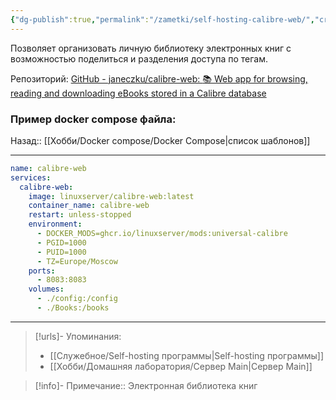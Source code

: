 ```yaml
---
{"dg-publish":true,"permalink":"/zametki/self-hosting-calibre-web/","created":"2024-07-04 01:26","updated":"2024-10-01T20:22:03+03:00"}
---
```


Позволяет организовать личную библиотеку электронных книг с возможностью поделиться и разделения доступа по тегам.

Репозиторий: [GitHub - janeczku/calibre-web: :books: Web app for browsing, reading and downloading eBooks stored in a Calibre database](https://github.com/janeczku/calibre-web)
### Пример docker compose файла:

<div class="transclusion internal-embed is-loaded"><div class="markdown-embed">




Назад:: [[Хобби/Docker compose/Docker Compose\|список шаблонов]]

---
```yml
name: calibre-web
services:
  calibre-web:
    image: linuxserver/calibre-web:latest
    container_name: calibre-web
    restart: unless-stopped
    environment:
      - DOCKER_MODS=ghcr.io/linuxserver/mods:universal-calibre
      - PGID=1000
      - PUID=1000
      - TZ=Europe/Moscow
    ports:
      - 8083:8083
    volumes:
      - ./config:/config
      - ./Books:/books
```

</div></div>


---
> [!urls]- Упоминания:
> - [[Служебное/Self-hosting программы\|Self-hosting программы]]
> - [[Хобби/Домашняя лаборатория/Сервер Main\|Сервер Main]]

> [!info]-
> Примечание:: Электронная библиотека книг